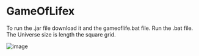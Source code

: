 # GameOfLifex
To run the .jar file download it and the gameoflife.bat file. Run the .bat file. 
The Universe size is length the square grid.

![image](https://user-images.githubusercontent.com/64346135/142000625-a1b82e4e-0fb8-4972-8edc-7b6f05e57da9.png)

